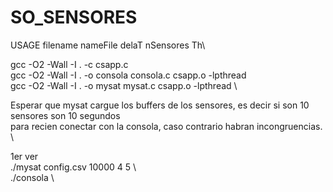# SO_SENSORES
USAGE filename nameFile delaT nSensores Th\

gcc -O2 -Wall -I . -c csapp.c \
gcc -O2 -Wall -I . -o consola consola.c csapp.o -lpthread \
gcc -O2 -Wall -I . -o mysat mysat.c csapp.o -lpthread \

Esperar que mysat cargue los buffers de los sensores, es decir si son 10 sensores son 10 segundos \
para recien conectar con la consola, caso contrario habran incongruencias. \

1er ver \
./mysat config.csv 10000 4 5 \  
./consola \